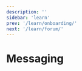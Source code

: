 ```yaml
---
description: ''
sidebar: 'learn'
prev: '/learn/onboarding/'
next: '/learn/forum/'
---
```


# Messaging
